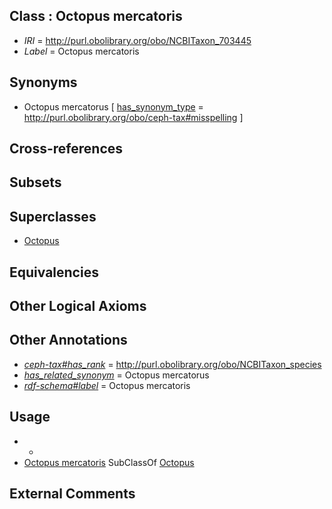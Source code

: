 
## Class : Octopus mercatoris

 * *IRI* = http://purl.obolibrary.org/obo/NCBITaxon_703445
 * *Label* = Octopus mercatoris

## Synonyms

 * Octopus mercatorus [ [has_synonym_type](../../pe/oboInOwl#hasSynonymType.md) = http://purl.obolibrary.org/obo/ceph-tax#misspelling ]

## Cross-references


## Subsets


## Superclasses

 * [Octopus](../../NCBITaxon/43/NCBITaxon_6643.md)

## Equivalencies


## Other Logical Axioms


## Other Annotations

 * *[ceph-tax#has_rank](../../ceph-tax#has/nk/ceph-tax#has_rank.md)* = http://purl.obolibrary.org/obo/NCBITaxon_species
 * *[has_related_synonym](../../ym/oboInOwl#hasRelatedSynonym.md)* = Octopus mercatorus
 * *[rdf-schema#label](../../el/rdf-schema#label.md)* = Octopus mercatoris

## Usage

 * -
 * [Octopus mercatoris](../../NCBITaxon/45/NCBITaxon_703445.md) SubClassOf [Octopus](../../NCBITaxon/43/NCBITaxon_6643.md)

## External Comments

